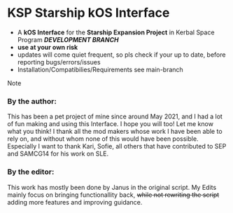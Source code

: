 # KSP Starship kOS Interface
- A **kOS Interface** for the **Starship Expansion Project** in Kerbal Space Program ***DEVELOPMENT BRANCH***
- **use at your own risk**
- updates will come quiet frequent, so pls check if your up to date, before reporting bugs/errors/issues
- Installation/Compatibilies/Requirements see main-branch


> [!NOTE]
> ### By the author:
> This has been a pet project of mine since around May 2021, and I had a lot of fun making and using this Interface. I hope you will too! Let me know what you think! I thank all the mod makers whose work I have been able to rely on, and without whom none of this would have been possible. Especially I want to thank Kari, Sofie, all others that have contributed to SEP and SAMCG14 for his work on SLE.
>
> ### By the editor:
> This work has mostly been done by Janus in the original script. My Edits mainly focus on bringing functionallity back, ~~while not rewriting the script~~ adding more features and improving guidance.
